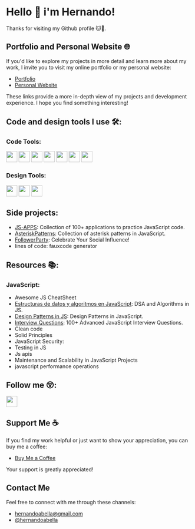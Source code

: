 # Hello 👋 i'm Hernando!
Thanks for visiting my Github profile 🐱🐙.

## Portfolio and Personal Website 🌐

If you'd like to explore my projects in more detail and learn more about my work, I invite you to visit my online portfolio or my personal website:

- [Portfolio](https://hernandoabella.github.io/portfolio/)
- [Personal Website](https://www.hernandoabella.dev)

These links provide a more in-depth view of my projects and development experience. I hope you find something interesting!

## Code and design tools I use 🛠️:

### Code Tools:
<span><img src="https://cdn.jsdelivr.net/gh/devicons/devicon/icons/html5/html5-original.svg" width="30px"/></span>
<span><img src="https://cdn.jsdelivr.net/gh/devicons/devicon/icons/css3/css3-original.svg" width="30px"/></span>
<span><img src="https://cdn.jsdelivr.net/gh/devicons/devicon/icons/javascript/javascript-original.svg" width="30px"/></span>
<span><img src="https://cdn.jsdelivr.net/gh/devicons/devicon/icons/tailwindcss/tailwindcss-plain.svg" width="30px"/></span> 
<span><img src="https://cdn.jsdelivr.net/gh/devicons/devicon/icons/typescript/typescript-original.svg" width="30px"/></span>
<span><img src="https://cdn.jsdelivr.net/gh/devicons/devicon/icons/react/react-original.svg" width="30px"/></span>
<span><img src="https://cdn.jsdelivr.net/gh/devicons/devicon/icons/nextjs/nextjs-original.svg" width="30px"/>
</span>

### Design Tools:
<span><img src="https://cdn.jsdelivr.net/gh/devicons/devicon/icons/canva/canva-original.svg" width="30px"/></span>
<span><img src="https://cdn.jsdelivr.net/gh/devicons/devicon/icons/figma/figma-original.svg" width="30px"/></span>
<span><img src="https://cdn.jsdelivr.net/gh/devicons/devicon/icons/illustrator/illustrator-plain.svg" width="30px"/></span>

## Side projects:
- [JS-APPS](https://github.com/hernandoabella/js-apps): Collection of 100+ applications to practice JavaScript code.
- [AsteriskPatterns](https://github.com/hernandoabella/asteriskpatterns): Collection of asterisk patterns in JavaScript.
- [FollowerParty](https://github.com/hernandoabella/followerparty): Celebrate Your Social Influence!
- lines of code: fauxcode generator

## Resources 📚:

### JavaScript:
- Awesome JS CheatSheet
- [Estructuras de datos y algoritmos en JavaScript](https://github.com/hernandoabella/dsa-in-js): DSA and Algorithms in JS. 
- [Design Patterns in JS](https://github.com/hernandoabella/design-patterns-in-javascript): Design Patterns in JavaScript.
- [Interview Questions](https://github.com/hernandoabella/interview-questions-js): 100+ Advanced JavaScript Interview Questions.
- Clean code
- Solid Principles
- JavaScript Security:
- Testing in JS
- Js apis
- Maintenance and Scalability in JavaScript Projects
- javascript performance operations

## Follow me 😲:

[<img src="https://cdn-icons-png.flaticon.com/512/2504/2504947.png" width="30px"/>](https://www.twitter.com/hernandoabella)

## Support Me ☕

If you find my work helpful or just want to show your appreciation, you can buy me a coffee:

- [Buy Me a Coffee](https://www.buymeacoffee.com/yourusername)

Your support is greatly appreciated!

## Contact Me

Feel free to connect with me through these channels:

- hernandoabella@gmail.com
- [@hernandoabella](https://twitter.com/hernandoabella)
